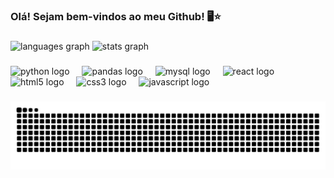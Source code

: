 <h3 align="left">Olá! Sejam bem-vindos ao meu Github! 🖥️⭐</h3>

###

<div align="left">
  <img src="https://github-readme-stats.vercel.app/api/top-langs?username=yasminvsilva&locale=pt-br&hide_title=false&layout=compact&card_width=320&langs_count=5&theme=aura&hide_border=true&order=2" height="185" alt="languages graph"  />
  <img src="https://github-readme-stats.vercel.app/api?username=yasminvsilva&hide_title=false&hide_rank=false&show_icons=true&include_all_commits=true&count_private=true&disable_animations=false&theme=aura&locale=pt-br&hide_border=true&order=1&custom_title=Estat%C3%ADsticas%20do%20Github%20de%20Yasmin" height="185" alt="stats graph"  />
</div>

###

<div align="left">
  <img src="https://cdn.jsdelivr.net/gh/devicons/devicon/icons/python/python-original.svg" height="45" alt="python logo"  />
  <img width="12" />
  <img src="https://cdn.jsdelivr.net/gh/devicons/devicon/icons/pandas/pandas-original-wordmark.svg" height="45" alt="pandas logo"  />
  <img width="12" />
  <img src="https://cdn.jsdelivr.net/gh/devicons/devicon/icons/mysql/mysql-original.svg" height="45" alt="mysql logo"  />
  <img width="12" />
  <img src="https://cdn.jsdelivr.net/gh/devicons/devicon/icons/react/react-original.svg" height="45" alt="react logo"  />
  <img width="12" />
  <img src="https://cdn.jsdelivr.net/gh/devicons/devicon/icons/html5/html5-original.svg" height="45" alt="html5 logo"  />
  <img width="12" />
  <img src="https://cdn.jsdelivr.net/gh/devicons/devicon/icons/css3/css3-original.svg" height="45" alt="css3 logo"  />
  <img width="12" />
  <img src="https://cdn.jsdelivr.net/gh/devicons/devicon/icons/javascript/javascript-original.svg" height="45" alt="javascript logo"  />
</div>

###

<img src="https://raw.githubusercontent.com/yasminvsilva/yasminvsilva/output/snake.svg" alt="Snake animation" />

###
